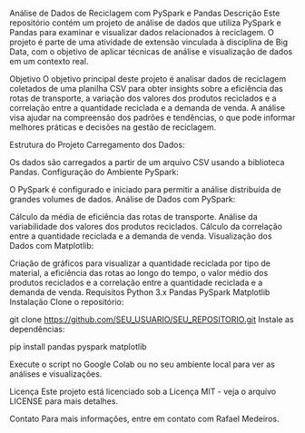 Análise de Dados de Reciclagem com PySpark e Pandas
Descrição
Este repositório contém um projeto de análise de dados que utiliza PySpark e Pandas para examinar e visualizar dados relacionados à reciclagem. O projeto é parte de uma atividade de extensão vinculada à disciplina de Big Data, com o objetivo de aplicar técnicas de análise e visualização de dados em um contexto real.

Objetivo
O objetivo principal deste projeto é analisar dados de reciclagem coletados de uma planilha CSV para obter insights sobre a eficiência das rotas de transporte, a variação dos valores dos produtos reciclados e a correlação entre a quantidade reciclada e a demanda de venda. A análise visa ajudar na compreensão dos padrões e tendências, o que pode informar melhores práticas e decisões na gestão de reciclagem.

Estrutura do Projeto
Carregamento dos Dados:

Os dados são carregados a partir de um arquivo CSV usando a biblioteca Pandas.
Configuração do Ambiente PySpark:

O PySpark é configurado e iniciado para permitir a análise distribuída de grandes volumes de dados.
Análise de Dados com PySpark:

Cálculo da média de eficiência das rotas de transporte.
Análise da variabilidade dos valores dos produtos reciclados.
Cálculo da correlação entre a quantidade reciclada e a demanda de venda.
Visualização dos Dados com Matplotlib:

Criação de gráficos para visualizar a quantidade reciclada por tipo de material, a eficiência das rotas ao longo do tempo, o valor médio dos produtos reciclados e a correlação entre a quantidade reciclada e a demanda de venda.
Requisitos
Python 3.x
Pandas
PySpark
Matplotlib
Instalação
Clone o repositório:

git clone https://github.com/SEU_USUARIO/SEU_REPOSITORIO.git
Instale as dependências:

pip install pandas pyspark matplotlib

Execute o script no Google Colab ou no seu ambiente local para ver as análises e visualizações.

Licença
Este projeto está licenciado sob a Licença MIT - veja o arquivo LICENSE para mais detalhes.

Contato
Para mais informações, entre em contato com Rafael Medeiros.
